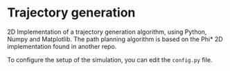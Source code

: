 Trajectory generation
=======

2D Implementation of a trajectory generation algorithm, using Python, Numpy and Matplotlib.
The path planning algorithm is based on the Phi* 2D implementation found in another repo.

To configure the setup of the simulation, you can edit the `config.py` file.
